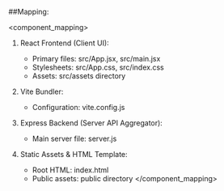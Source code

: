 ##Mapping:

<component_mapping>
1. React Frontend (Client UI): 
   - Primary files: src/App.jsx, src/main.jsx
   - Stylesheets: src/App.css, src/index.css
   - Assets: src/assets directory

2. Vite Bundler:
   - Configuration: vite.config.js

3. Express Backend (Server API Aggregator): 
   - Main server file: server.js

4. Static Assets & HTML Template:
   - Root HTML: index.html
   - Public assets: public directory
</component_mapping>
